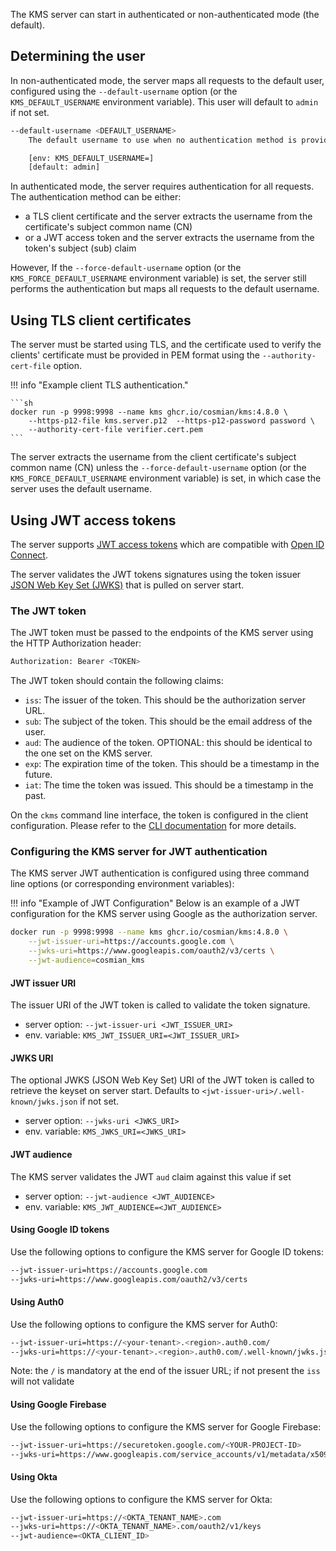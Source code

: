 The KMS server can start in authenticated or non-authenticated mode (the default).

## Determining the user

In non-authenticated mode, the server maps all requests to the default user, configured using the `--default-username` option (or the `KMS_DEFAULT_USERNAME` environment variable). This user will default to `admin` if not set.

```sh
--default-username <DEFAULT_USERNAME>
    The default username to use when no authentication method is provided

    [env: KMS_DEFAULT_USERNAME=]
    [default: admin]
```

In authenticated mode, the server requires authentication for all requests. The authentication method can be either:

- a TLS client certificate and the server extracts the username from the certificate's subject common name (CN)
- or a JWT access token and the server extracts the username from the token's subject (sub) claim

However, If the `--force-default-username` option (or the `KMS_FORCE_DEFAULT_USERNAME` environment variable) is set, the server still performs the authentication but maps all requests to the default username.

## Using TLS client certificates

The server must be started using TLS, and the certificate used to verify the clients' certificate must be provided in PEM format using the `--authority-cert-file` option.

!!! info "Example client TLS authentication."

    ```sh
    docker run -p 9998:9998 --name kms ghcr.io/cosmian/kms:4.8.0 \
        --https-p12-file kms.server.p12  --https-p12-password password \
        --authority-cert-file verifier.cert.pem
    ```

The server extracts the username from the client certificate's subject common name (CN) unless the `--force-default-username` option (or the `KMS_FORCE_DEFAULT_USERNAME` environment variable) is set, in which case the server uses the default username.

## Using JWT access tokens

The server supports [JWT access tokens](https://jwt.io/) which are compatible with [Open ID Connect](https://openid.net/connect/).

The server validates the JWT tokens signatures using the token issuer [JSON Web Key Set (JWKS)](https://datatracker.ietf.org/doc/html/rfc7517.) that is pulled on server start.

### The JWT token

The JWT token must be passed to the endpoints of the KMS server using the HTTP Authorization header:

```sh
Authorization: Bearer <TOKEN>
```

The JWT token should contain the following claims:

- `iss`: The issuer of the token. This should be the authorization server URL.
- `sub`: The subject of the token. This should be the email address of the user.
- `aud`: The audience of the token. OPTIONAL: this should be identical to the one set on the KMS server.
- `exp`: The expiration time of the token. This should be a timestamp in the future.
- `iat`: The time the token was issued. This should be a timestamp in the past.

On the `ckms` command line interface, the token is configured in the client configuration. Please refer to the [CLI documentation](cli/cli.md) for more details.

### Configuring the KMS server for JWT authentication

The KMS server JWT authentication is configured using three command line options (or corresponding environment variables):

!!! info "Example of JWT Configuration"
Below is an example of a JWT configuration for the KMS server using Google as the authorization server.

```sh
docker run -p 9998:9998 --name kms ghcr.io/cosmian/kms:4.8.0 \
    --jwt-issuer-uri=https://accounts.google.com \
    --jwks-uri=https://www.googleapis.com/oauth2/v3/certs \
    --jwt-audience=cosmian_kms
```

#### JWT issuer URI

The issuer URI of the JWT token is called to validate the token signature.

- server option: `--jwt-issuer-uri <JWT_ISSUER_URI>`
- env. variable: `KMS_JWT_ISSUER_URI=<JWT_ISSUER_URI>`

#### JWKS URI

The optional JWKS (JSON Web Key Set) URI of the JWT token is called to retrieve the keyset on server start.
Defaults to `<jwt-issuer-uri>/.well-known/jwks.json` if not set.

- server option: `--jwks-uri <JWKS_URI>`
- env. variable: `KMS_JWKS_URI=<JWKS_URI>`

#### JWT audience

The KMS server validates the JWT `aud` claim against this value if set

- server option: `--jwt-audience <JWT_AUDIENCE>`
- env. variable: `KMS_JWT_AUDIENCE=<JWT_AUDIENCE>`

#### Using Google ID tokens

Use the following options to configure the KMS server for Google ID tokens:

```sh
--jwt-issuer-uri=https://accounts.google.com
--jwks-uri=https://www.googleapis.com/oauth2/v3/certs
```

#### Using Auth0

Use the following options to configure the KMS server for Auth0:

```sh
--jwt-issuer-uri=https://<your-tenant>.<region>.auth0.com/
--jwks-uri=https://<your-tenant>.<region>.auth0.com/.well-known/jwks.json
```

Note: the `/` is mandatory at the end of the issuer URL; if not present the `iss` will not validate

#### Using Google Firebase

Use the following options to configure the KMS server for Google Firebase:

```sh
--jwt-issuer-uri=https://securetoken.google.com/<YOUR-PROJECT-ID>
--jwks-uri=https://www.googleapis.com/service_accounts/v1/metadata/x509/securetoken@system.gserviceaccount.com
```

#### Using Okta

Use the following options to configure the KMS server for Okta:

```sh
--jwt-issuer-uri=https://<OKTA_TENANT_NAME>.com
--jwks-uri=https://<OKTA_TENANT_NAME>.com/oauth2/v1/keys
--jwt-audience=<OKTA_CLIENT_ID>
```
